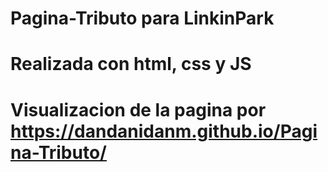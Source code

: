 # Pagina-Tributo para LinkinPark
# Realizada con html, css y JS
# Visualizacion  de la pagina por https://dandanidanm.github.io/Pagina-Tributo/